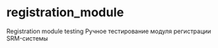 # registration_module
Registration module testing
Ручное тестирование модуля регистрации SRM-системы
